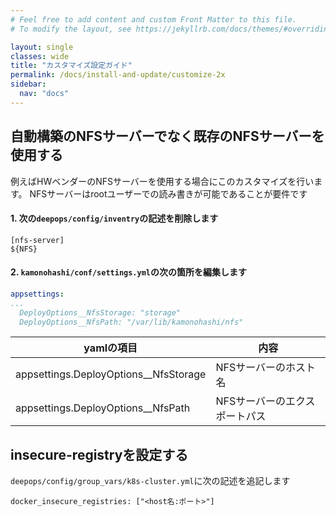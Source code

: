 ```yaml
---
# Feel free to add content and custom Front Matter to this file.
# To modify the layout, see https://jekyllrb.com/docs/themes/#overriding-theme-defaults

layout: single
classes: wide
title: "カスタマイズ設定ガイド"
permalink: /docs/install-and-update/customize-2x
sidebar:
  nav: "docs"
---
```


## 自動構築のNFSサーバーでなく既存のNFSサーバーを使用する
例えばHWベンダーのNFSサーバーを使用する場合にこのカスタマイズを行います。
NFSサーバーはrootユーザーでの読み書きが可能であることが要件です

#### 1. 次の`deepops/config/inventry`の記述を削除します

```
[nfs-server]
${NFS}
```

#### 2. `kamonohashi/conf/settings.yml`の次の箇所を編集します

```yaml
appsettings:
...
  DeployOptions__NfsStorage: "storage"
  DeployOptions__NfsPath: "/var/lib/kamonohashi/nfs"
```

|yamlの項目|内容|
|---|---|
|appsettings.DeployOptions__NfsStorage|NFSサーバーのホスト名|
|appsettings.DeployOptions__NfsPath|NFSサーバーのエクスポートパス|

## insecure-registryを設定する
`deepops/config/group_vars/k8s-cluster.yml`に次の記述を追記します
```
docker_insecure_registries: ["<host名:ポート>"]
```
